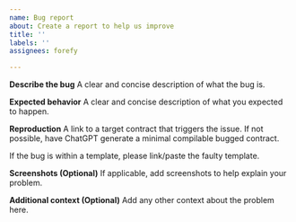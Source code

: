 ```yaml
---
name: Bug report
about: Create a report to help us improve
title: ''
labels: ''
assignees: forefy

---
```


**Describe the bug**
A clear and concise description of what the bug is.

**Expected behavior**
A clear and concise description of what you expected to happen.

**Reproduction**
A link to a target contract that triggers the issue. If not possible, have ChatGPT generate a minimal compilable bugged contract.

If the bug is within a template, please link/paste the faulty template.

**Screenshots (Optional)**
If applicable, add screenshots to help explain your problem.

**Additional context (Optional)**
Add any other context about the problem here.
